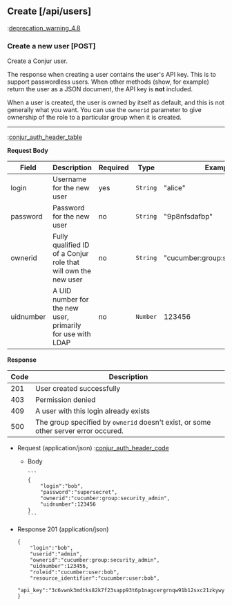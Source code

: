 ## Create [/api/users]

:[deprecation_warning_4.8](partials/deprecation_warning_4.8.md)

### Create a new user [POST]

Create a Conjur user.

The response when creating a user contains the user's API key.
This is to support passwordless users.
When other methods (show, for example) return the user as a JSON document,
the API key is **not** included.

When a user is created, the user is owned by itself as default,
and this is not generally what you want.
You can use the `ownerid` parameter to give ownership of the role
to a particular group when it is created.

---

:[conjur_auth_header_table](partials/conjur_auth_header_table.md)

**Request Body**

|Field|Description|Required|Type|Example|
|-----|-----------|----|--------|-------|
|login|Username for the new user|yes|`String`|"alice"|
|password|Password for the new user|no|`String`|"9p8nfsdafbp"|
|ownerid|Fully qualified ID of a Conjur role that will own the new user|no|`String`|"cucumber:group:security_admin"|
|uidnumber|A UID number for the new user, primarily for use with LDAP |no|`Number`|123456|

**Response**

|Code|Description|
|----|-----------|
|201|User created successfully|
|403|Permission denied|
|409|A user with this login already exists|
|500|The group specified by `ownerid` doesn't exist, or some other server error occured.|

+ Request (application/json)
    :[conjur_auth_header_code](partials/conjur_auth_header_code.md)
    
    + Body

          ```
          {
              "login":"bob",
              "password":"supersecret",
              "ownerid":"cucumber:group:security_admin",
              "uidnumber":123456
          }
          ```

+ Response 201 (application/json)
    ```
    {
        "login":"bob",
        "userid":"admin",
        "ownerid":"cucumber:group:security_admin",
        "uidnumber":123456,
        "roleid":"cucumber:user:bob",
        "resource_identifier":"cucumber:user:bob",
        "api_key":"3c6vwnk3mdtks82k7f23sapp93t6p1nagcergrnqw91b12sxc21zkywy"
    }
    ```